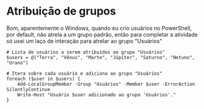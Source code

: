 # Atribuição de grupos

Bom, aparentemente o Windows, quando eu crio usuários no PowerShell, por default, não atrela a um grupo padrão, então para completar a atividade só usei um laço de interação para atrelar ao grupo "Usuários"

```
# Lista de usuários a serem atribuídos ao grupo "Usuários"
$users = @("Terra", "Vênus", "Marte", "Júpiter", "Saturno", "Netuno", "Urano")

# Itera sobre cada usuário e adiciona ao grupo "Usuários"
foreach ($user in $users) {
    Add-LocalGroupMember -Group "Usuários" -Member $user -ErrorAction SilentlyContinue
    Write-Host "Usuário $user adicionado ao grupo 'Usuários'."
}

```
